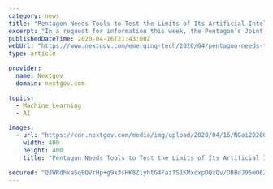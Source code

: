 ```yaml
---
category: news
title: "Pentagon Needs Tools to Test the Limits of Its Artificial Intelligence Projects"
excerpt: "In a request for information this week, the Pentagon’s Joint Artificial Intelligence Center, or JAIC, seeks input on cutting-edge testing and evaluation capabilities to support the “full spectrum” of the Defense Department’s emerging AI technologies, including machine learning, deep learning and neural networks. According to the ..."
publishedDateTime: 2020-04-16T21:43:00Z
webUrl: "https://www.nextgov.com/emerging-tech/2020/04/pentagon-needs-tools-test-limits-its-artificial-intelligence-projects/164687/"
type: article

provider:
  name: Nextgov
  domain: nextgov.com

topics:
  - Machine Learning
  - AI

images:
  - url: "https://cdn.nextgov.com/media/img/upload/2020/04/16/NGai20200416/open-graph.jpg"
    width: 400
    height: 400
    title: "Pentagon Needs Tools to Test the Limits of Its Artificial Intelligence Projects"

secured: "QJWRdhxaSqEQVrHp+g9k3sHK8ZlyhtG4FaiTS1KMxcxpDQxQv/OBBdJ95mO6Zc3g5CR/8JKlsi1wdqJ5Pdt8hWY3LjKsLqH1wL4+oSAvchhKsWralfJdLWVUSkWbB1CjP3tW8sYK9u9Dv15sRiCzHar+yDxvqIBBepf+a8gzJdC9PdeuGeYNML359tHcKtGoxg6ZfWXzMRiRBB7ukl2by+jILTEFBMH1Uc+omWzL0GIlGo1bRtCEWshq53KbCmtAkd5GtWNO6OlUK/frNlzLLleMPBDrV1o8XW6ekgOIMUWhhBbLaTc5T/eMEJevLsRh37nEYCnVP7CFJg1SB2XZiO53/gRcag/+czDFcOEKddKioRyJqpgHQtOmIg/yWd4/3YH/ZSbsOxpG/CA3gLyngetvn8g1MtQofeTwPsbV8lka0yAQuAs7m5ePuZ0P6ukswCG8X1/xsEboCHOoLyiYosG/+bOfwh3BK2I0ZQNOkgA=;GsvG+rb0J4V9Ljntv013/Q=="
---
```


